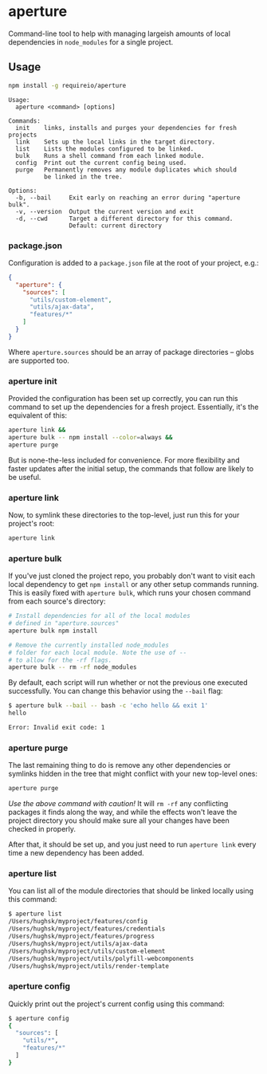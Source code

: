 # aperture #

Command-line tool to help with managing largeish amounts of local dependencies
in `node_modules` for a single project.

## Usage ##

``` bash
npm install -g requireio/aperture
```

```
Usage:
  aperture <command> [options]

Commands:
  init    links, installs and purges your dependencies for fresh projects
  link    Sets up the local links in the target directory.
  list    Lists the modules configured to be linked.
  bulk    Runs a shell command from each linked module.
  config  Print out the current config being used.
  purge   Permanently removes any module duplicates which should
          be linked in the tree.

Options:
  -b, --bail     Exit early on reaching an error during "aperture bulk".
  -v, --version  Output the current version and exit
  -d, --cwd      Target a different directory for this command.
                 Default: current directory
```

### package.json ###

Configuration is added to a `package.json` file at the root of your project,
e.g.:

``` json
{
  "aperture": {
    "sources": [
      "utils/custom-element",
      "utils/ajax-data",
      "features/*"
    ]
  }
}
```

Where `aperture.sources` should be an array of package directories – globs are
supported too.

### aperture init ###

Provided the configuration has been set up correctly, you can run
this command to set up the dependencies for a fresh project. Essentially,
it's the equivalent of this:

``` bash
aperture link &&
aperture bulk -- npm install --color=always &&
aperture purge
```

But is none-the-less included for convenience. For more flexibility and faster
updates after the initial setup, the commands that follow are likely to be
useful.

### aperture link ###

Now, to symlink these directories to the top-level, just run this for your
project's root:

``` bash
aperture link
```

### aperture bulk ###

If you've just cloned the project repo, you probably don't want to visit
each local dependency to get `npm install` or any other setup commands running.
This is easily fixed with `aperture bulk`, which runs your chosen command from
each source's directory:

``` bash
# Install dependencies for all of the local modules
# defined in "aperture.sources"
aperture bulk npm install

# Remove the currently installed node_modules
# folder for each local module. Note the use of --
# to allow for the -rf flags.
aperture bulk -- rm -rf node_modules
```

By default, each script will run whether or not the previous one executed
successfully. You can change this behavior using the `--bail` flag:

``` bash
$ aperture bulk --bail -- bash -c 'echo hello && exit 1'
hello

Error: Invalid exit code: 1
```

### aperture purge ###

The last remaining thing to do is remove any other dependencies or symlinks
hidden in the tree that might conflict with your new top-level ones:

``` bash
aperture purge
```

*Use the above command with caution!* It will `rm -rf` any conflicting
packages it finds along the way, and while the effects won't leave the project
directory you should make sure all your changes have been checked in properly.

After that, it should be set up, and you just need to run `aperture link`
every time a new dependency has been added.

### aperture list ###

You can list all of the module directories that should be linked locally using
this command:

``` bash
$ aperture list
/Users/hughsk/myproject/features/config
/Users/hughsk/myproject/features/credentials
/Users/hughsk/myproject/features/progress
/Users/hughsk/myproject/utils/ajax-data
/Users/hughsk/myproject/utils/custom-element
/Users/hughsk/myproject/utils/polyfill-webcomponents
/Users/hughsk/myproject/utils/render-template
```

### aperture config ###

Quickly print out the project's current config using this command:

``` bash
$ aperture config
{
  "sources": [
    "utils/*",
    "features/*"
  ]
}
```
